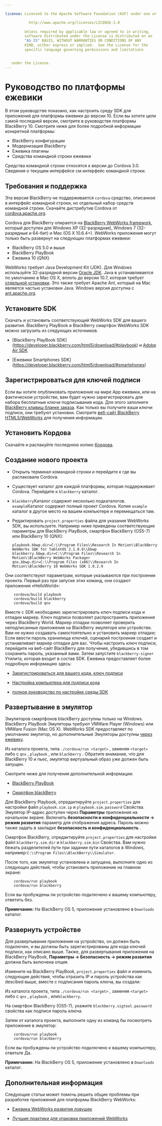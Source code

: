 ```yaml
---

license: Licensed to the Apache Software Foundation (ASF) under one or more contributor license agreements. See the NOTICE file distributed with this work for additional information regarding copyright ownership. The ASF licenses this file to you under the Apache License, Version 2.0 (the "License"); you may not use this file except in compliance with the License. You may obtain a copy of the License at

           http://www.apache.org/licenses/LICENSE-2.0
    
         Unless required by applicable law or agreed to in writing,
         software distributed under the License is distributed on an
         "AS IS" BASIS, WITHOUT WARRANTIES OR CONDITIONS OF ANY
         KIND, either express or implied.  See the License for the
         specific language governing permissions and limitations
    

   under the License.
---
```


# Руководство по платформы ежевики

В этом руководстве показано, как настроить среду SDK для приложений для платформы ежевики до версии 10. Если вы хотите цели самой последней версии, смотрите в руководстве платформы BlackBerry 10. Смотрите ниже для более подробной информации конкретной платформы:

*   BlackBerry конфигурации
*   Модернизация BlackBerry
*   Ежевика плагины
*   Средства командной строки ежевики

Средства командной строки относятся к версии до Cordova 3.0. Сведения о текущем интерфейсе см интерфейс командной строки.

## Требования и поддержка

Эта версия BlackBerry не поддерживается `cordova` средство, описанное в интерфейс командной строки, но отдельный набор средств командной строки. Скачайте дистрибутив Cordova от [cordova.apache.org][1].

 [1]: http://cordova.apache.org/#download

Cordova для BlackBerry опирается на [BlackBerry WebWorks framework][2], который доступен для Windows XP (32-разрядная), Windows 7 (32-разрядные и 64-бит) и Mac (OS X 10.6.4+). WebWorks приложения могут *только* быть развернут на следующих платформах ежевики:

 [2]: https://bdsc.webapps.blackberry.com/html5

*   BlackBerry OS 5.0 и выше
*   BlackBerry PlayBook
*   Ежевика 10 (QNX)

WebWorks требует Java Development Kit (JDK). Для Windows используйте 32-разрядной версии [Oracle JDK][3]. Java в устанавливается по умолчанию в Mac OS X, вплоть до версии 10.7, которая требует [отдельной установки][4]. Это также требует Apache Ant, который на Mac является частью установки Java. Windows версия доступна с [ant.apache.org][5].

 [3]: http://www.oracle.com/technetwork/java/javase/downloads/index.html#jdk
 [4]: http://support.apple.com/kb/DL1421
 [5]: http://ant.apache.org/bindownload.cgi

## Установите SDK

Скачать и установить соответствующий WebWorks SDK для вашего развития. BlackBerry PlayBook и BlackBerry смартфон WebWorks SDK можно загрузить из следующих источников.

*   \[BlackBerry PlayBook SDK\] (https://developer.blackberry.com/html5/download/#playbook) и [Adobe Air SDK][6]

*   \[Ежевики Smartphones SDK\] (https://developer.blackberry.com/html5/download/#smartphones)

 [6]: http://www.adobe.com/devnet/air/air-sdk-download.html

## Зарегистрироваться для ключей подписи

Если вы хотите опубликовать приложение на мире App ежевики, или на фактическом устройстве, вам будет нужно зарегистрировать для набора бесплатные ключи подписывания кода. Для этого заполните [BlackBerry клавиш бланке заказа][7]. Как только вы получите ваши ключи подписи, они требуют установки. Смотрите [веб-сайт BlackBerry HTML5/WebWorks][8] для получения информации.

 [7]: https://www.blackberry.com/SignedKeys
 [8]: https://developer.blackberry.com/html5/documentation/signing_setup_bb10_apps_2008396_11.html

## Установить Кордова

Скачайте и распакуйте последнюю копию [Кордова][1].

## Создание нового проекта

*   Открыть терминал командной строки и перейдите к где вы распаковали Cordova.

*   Существует каталог для каждой платформы, которая поддерживает Cordova. Перейдите к `blackberry` каталог.

*   `blackberry`Каталог содержит несколько подкаталогов. `example`Каталог содержит полный проект Cordova. Копия `example` каталог в другое место на вашем компьютере и перемещаться там.

*   Редактировать `project.properties` файла для указания WebWorks SDK, вы используете. Например ниже приведены соответствующие параметры для BlackBerry PlayBook, смартфон BlackBerry (OS5-7) или BlackBerry 10 (QNX):
    
        playbook.bbwp.dir=C:\\Program Files\\Research In Motion\\BlackBerry WebWorks SDK for TabletOS 2.1.0.6\\bbwp
        blackberry.bbwp.dir=C:\\Program Files\\Research In Motion\\BlackBerry WebWorks Packager
        qnx.bbwp.dir=C:\\Program Files (x86)\\Research In Motion\\BlackBerry 10 WebWorks SDK 1.0.2.9
        

Они соответствуют параметрам, которые указываются при построении проекта. Первый раз при запуске этих команд, они создают приложения «HelloWorld»:

        cordova/build playbook
        cordova/build blackberry
        cordova/build qnx
    

Вместе с SDK необходимо зарегистрировать ключ подписи кода и отладки маркер. Ключ подписи позволяет распространять приложения через BlackBerry World. Маркер отладки позволяет проверить неподписанные приложения на BlackBerry эмуляторе или устройстве. Вам не нужно создавать самостоятельно и установить маркер отладки; Если ввести пароль хранилища ключей, сценарий построения создает и устанавливает маркер отладки для вас. Чтобы настроить ключ подписи, перейдите на веб-сайт BlackBerry для получения, убедившись в том сохранить пароль, указанный вами. Затем запустите `blackberry-signer` Утилита, которая входит в состав SDK. Ежевика предоставляет более подробную информацию здесь:

*   [Зарегистрироваться для вашего кода, ключ подписи][9]

*   [Настройка компьютера для подписи кода][10]

*   [полное руководство по настройке среды SDK][11]

 [9]: https://www.blackberry.com/SignedKeys/codesigning.html
 [10]: http://developer.blackberry.com/html5/documentation/set_up_for_signing.html
 [11]: http://developer.blackberry.com/native/documentation/bb10/com.qnx.doc.native_sdk.quickstart/topic/set_up_your_environment.html

## Развертывание в эмулятор

Эмуляторов смартфонов blackBerry доступны только на Windows. BlackBerry PlayBook Эмуляторы требуют VMWare Player (Windows) или VMWare Fusion (Mac OS X). WebWorks SDK предоставляет по умолчанию эмулятор, но дополнительные Эмуляторы доступны [через ежевику][12].

 [12]: http://us.blackberry.com/developers/resources/simulators.jsp

Из каталога проекта, типа `./cordova/run <target>` , заменяя `<target>` либо с `qnx` , `playbook` , или `blackberry` . Обратите внимание, что для BlackBerry 10 и пьес, эмулятор виртуальный образ уже должен быть запущен.

Смотрите ниже для получения дополнительной информации:

*   [BlackBerry PlayBook][13]

*   [Смартфон blackBerry][14]

 [13]: https://developer.blackberry.com/html5/documentation/using_the_tablet_simulator_1866980_11.html
 [14]: https://developer.blackberry.com/html5/documentation/run_your_app_on_smartphone_sim_1876976_11.html

Для BlackBerry Playbook, отредактируйте `project.properties` для настройки файл `playbook.sim.ip` и `playbook.sim.password` Свойства. Эмулятор IP-адрес доступен через **Параметры** приложения на начальном экране. Включить **безопасности и конфиденциальности → режим развития** параметр для отображения адреса. Пароль можно также задать в закладке **безопасность и конфиденциальность** .

Смартфон BlackBerry, отредактируйте `project.properties` для настройки файл `blackberry.sim.dir` и `blackberry.sim.bin` Свойства. Вам нужно бежать разделителей пути при задании пути каталогов в Windows, например:`C:\\Program
Files\\BlackBerry\\Simulator`.

После того, как эмулятор установлена и запущена, выполните одно из следующих действий, чтобы установить приложение на главном экране:

        cordova/run playbook
        cordova/run blackberry
    

Если вы пробуждены ли устройство подключено к вашему компьютеру, ответить без.

**Примечание:** На BlackBerry OS 5, приложение установлено в `Downloads` каталог.

## Развернуть устройстве

Для развертывания приложения на устройство, он должен быть подключен, и вы должны быть зарегистрированы для кода ключей подписи, как описано выше. Также, для развертывания приложения на BlackBerry PlayBook, **Параметры → Безопасность → режим развития** должна быть включена опция.

Измените на BlackBerry PlayBook, `project.properties` файл и изменить следующие действия, чтобы отразить IP и пароль устройства как descibed выше, вместе с подписания пароль ключа, вы создали:

Из каталога проекта, типа `./cordova/run <target>` , заменяя `<target>` либо с `qnx` , `playbook` , или`blackberry`.

На смартфон BlackBerry (OS5-7), укажите `blackberry.sigtool.password` свойства как подписи пароль ключа.

Затем от каталога проекта, выполните одну из команд бы посмотреть приложение в эмулятор:

        cordova/run playbook
        cordova/run blackberry
    

Если вы пробуждены ли устройство подключено к вашему компьютеру, ответьте Да.

**Примечание:** На BlackBerry OS 5, приложение установлено в `Downloads` каталог.

## Дополнительная информация

Следующие статьи может помочь решить общие проблемы при разработке приложений для платформы BlackBerry WebWorks:

*   [Ежевика WebWorks развития ловушек][15]

*   [Лучшие практики для упаковки приложений WebWorks][16]

 [15]: http://supportforums.blackberry.com/t5/Web-and-WebWorks-Development/Common-BlackBerry-WebWorks-development-pitfalls-that-can-be/ta-p/624712
 [16]: https://bdsc.webapps.blackberrycom/html5/documentation/ww_developing/bestpractice_compiling_ww_apps_1873324_11.html